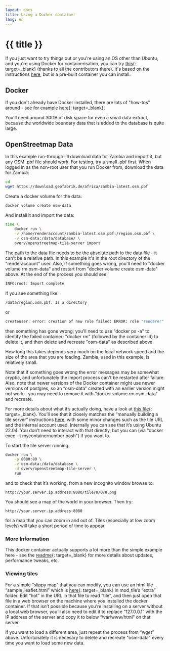 ```yaml
---
layout: docs
title: Using a Docker container
lang: en
---
```


# {{ title }}

If you just want to try things out or you're using an OS other than Ubuntu, and you're using Docker for containerisation, you can try [this](https://github.com/Overv/openstreetmap-tile-server){: target=_blank} (thanks to all the contributors there).  It's based on the instructions [here](/serving-tiles/manually-building-a-tile-server-ubuntu-22-04-lts.md), but is a pre-built container you can install.

## Docker

If you don't already have Docker installed, there are lots of "how-tos" around - see for example [here](https://www.digitalocean.com/community/tutorials/how-to-install-and-use-docker-on-debian-10){: target=_blank}.

You'll need around 30GB of disk space for even a small data extract, because the worldwide boundary data that is added to the database is quite large.

## OpenStreetmap Data

In this example run-through I’ll download data for Zambia and import it, but any OSM .pbf file should work.  For testing, try a small .pbf first.  When logged in as the non-root user that you run Docker from, download the data for Zambia:

```sh
cd
wget https://download.geofabrik.de/africa/zambia-latest.osm.pbf
```

Create a docker volume for the data:

```sh
docker volume create osm-data
```

And install it and import the data:

```sh 
time \
    docker run \
    -v /home/renderaccount/zambia-latest.osm.pbf:/region.osm.pbf \
    -v osm-data:/data/database/ \
    overv/openstreetmap-tile-server import
```

The path to the data file needs to be the absolute path to the data file - it can't be a relative path.  In this example it's in the root directory of the "renderaccount" user.  Also, if something goes wrong, you'll need to "docker volume rm osm-data" and restart from "docker volume create osm-data" above.  At the end of the process you should see:

```sh
INFO:root: Import complete
```

If you see something like:

```sh
/data/region.osm.pbf: Is a directory
```

or

```sh
createuser: error: creation of new role failed: ERROR: role "renderer" already exists
```

then something has gone wrong; you'll need to use "docker ps -a" to identify the failed container; "docker rm" (followed by the container id) to delete it, and then delete and recreate "osm-data" as described above.

How long this takes depends very much on the local network speed and the size of the area that you are loading. Zambia, used in this example, is relatively small.

Note that if something goes wrong the error messages may be somewhat cryptic, and unfortunately the import process can't be restarted after failure.  Also, note that newer versions of the Docker container might use newer versions of postgres, so an “osm-data” created with an earlier version might not work - you may need to remove it with “docker volume rm osm-data” and recreate.

For more details about what it’s actually doing, have a look at [this file](https://github.com/Overv/openstreetmap-tile-server/blob/master/Dockerfile){: target=_blank}. You’ll see that it closely matches the “manually building a tile server” instructions [here](/serving-tiles/manually-building-a-tile-server-ubuntu-22-04-lts.md), with some minor changes such as the tile URL and the internal account used. Internally you can see that it’s using Ubuntu 22.04.  You don’t need to interact with that directly, but you can (via "docker exec -it mycontainernumber bash") if you want to.

To start the tile server running:

```sh
docker run \
    -p 8080:80 \
    -v osm-data:/data/database \
    -d overv/openstreetmap-tile-server \
    run
```

and to check that it’s working, from a new incognito window browse to:

`http://your.server.ip.address:8080/tile/0/0/0.png`

You should see a map of the world in your browser.  Then try:

`http://your.server.ip.address:8080`

for a map that you can zoom in and out of.  Tiles (especially at low zoom levels) will take a short period of time to appear.

### More Information

This docker container actually supports a lot more than the simple example here - see the [readme](https://github.com/Overv/openstreetmap-tile-server/blob/master/README.md){: target=_blank} for more details about updates, performance tweaks, etc.

### Viewing tiles

For a simple “slippy map” that you can modify, you can use an html file “sample_leaflet.html” which is [here](https://github.com/SomeoneElseOSM/mod_tile/blob/switch2osm/extra/sample_leaflet.html){: target=_blank} in mod_tile’s “extra” folder. Edit “hot” in the URL in that file to read “tile”, and then just open that file in a web browser on the machine where you installed the docker container. If that isn’t possible because you’re installing on a server without a local web browser, you’ll also need to edit it to replace “127.0.0.1” with the IP address of the server and copy it to below “/var/www/html” on that server.

If you want to load a different area, just repeat the process from “wget” above. Unfortunately it is necesary to delete and recreate "osm-data" every time you want to load some new data.
